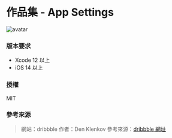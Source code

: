 #  作品集 - App Settings

![avatar](/preview01.gif)


### 版本要求
  -  Xcode 12 以上
  -  iOS 14 以上

 ### 授權
MIT

### 參考來源
> 網站：dribbble
> 作者：Den Klenkov
> 參考來源：[dribbble 網址](https://dribbble.com/shots/15437594-App-Settings)

